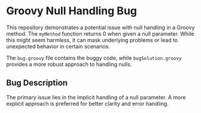 # Groovy Null Handling Bug

This repository demonstrates a potential issue with null handling in a Groovy method.  The `myMethod` function returns 0 when given a null parameter. While this might seem harmless, it can mask underlying problems or lead to unexpected behavior in certain scenarios.

The `bug.groovy` file contains the buggy code, while `bugSolution.groovy` provides a more robust approach to handling nulls.

## Bug Description

The primary issue lies in the implicit handling of a null parameter. A more explicit approach is preferred for better clarity and error handling.